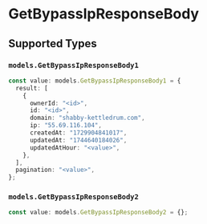 # GetBypassIpResponseBody


## Supported Types

### `models.GetBypassIpResponseBody1`

```typescript
const value: models.GetBypassIpResponseBody1 = {
  result: [
    {
      ownerId: "<id>",
      id: "<id>",
      domain: "shabby-kettledrum.com",
      ip: "55.69.116.104",
      createdAt: "1729904841017",
      updatedAt: "1744640184026",
      updatedAtHour: "<value>",
    },
  ],
  pagination: "<value>",
};
```

### `models.GetBypassIpResponseBody2`

```typescript
const value: models.GetBypassIpResponseBody2 = {};
```

